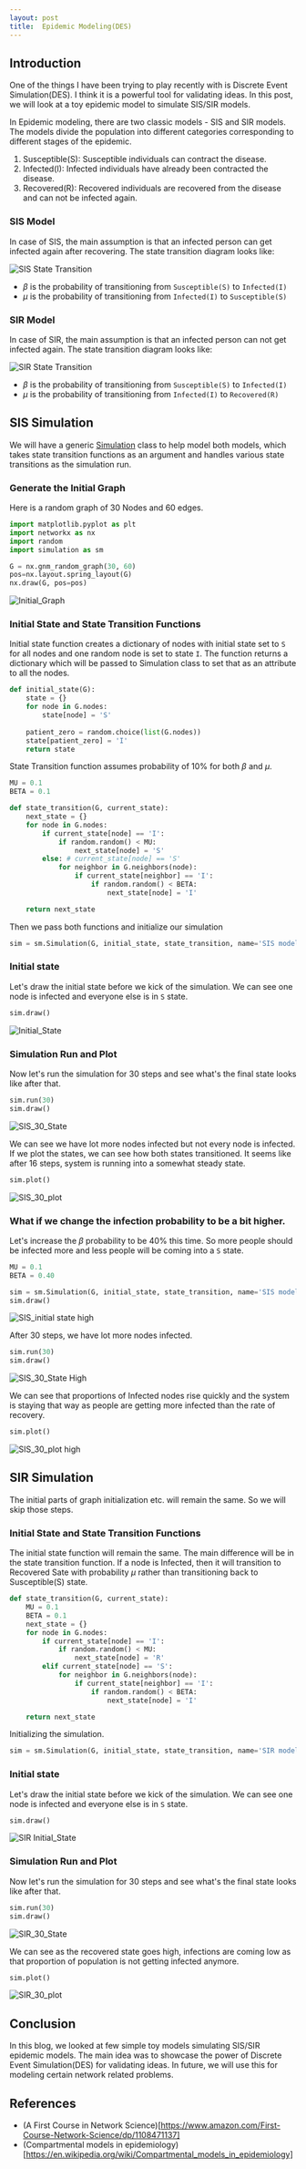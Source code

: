 ```yaml
---
layout: post
title:  Epidemic Modeling(DES)
---
```

## Introduction
One of the things I have been trying to play recently with is Discrete Event Simulation(DES). I think it is a powerful 
tool for validating ideas. In this post, we will look at a toy epidemic model to simulate SIS/SIR models.   

In Epidemic modeling, there are two classic models - SIS and SIR models. The models divide the population into different
categories corresponding to different stages of the epidemic.

1. Susceptible(S): Susceptible individuals can contract the disease.
2. Infected(I): Infected individuals have already been contracted the disease.
3. Recovered(R): Recovered individuals are recovered from the disease and can not be infected again.


### SIS Model
In case of SIS, the main assumption is that an infected person can get infected again after recovering. The state 
transition diagram looks like:

![SIS State Transition](/images/post8/sis_model.png "SIS Model")

- $\beta$ is the probability of transitioning from `Susceptible(S)` to `Infected(I)`
- $\mu$ is the probability of transitioning from `Infected(I)` to `Susceptible(S)`


### SIR Model
In case of SIR, the main assumption is that an infected person can not get infected again. The state transition diagram
looks like:

![SIR State Transition](/images/post8/sir_model.png "SIR Model")

- $\beta$ is the probability of transitioning from `Susceptible(S)` to `Infected(I)`
- $\mu$ is the probability of transitioning from `Infected(I)` to `Recovered(R)`


## SIS Simulation

We will have a generic [Simulation](https://gist.github.com/Dipsingh/50bcfbacba365c23a5111ec89144c335) class to help model both models, which takes state transition functions as an argument 
and handles various state transitions as the simulation run.

### Generate the Initial Graph

Here is a random graph of 30 Nodes and 60 edges.

```python
import matplotlib.pyplot as plt
import networkx as nx
import random
import simulation as sm

G = nx.gnm_random_graph(30, 60)
pos=nx.layout.spring_layout(G)
nx.draw(G, pos=pos)
```

![Initial_Graph](/images/post8/initial_graph.png "Initial Graph")


### Initial State and State Transition Functions

Initial state function creates a dictionary of nodes with initial state set to `S` for all nodes and one random node is
set to state `I`. The function returns a dictionary which will be passed to Simulation class to set that as an attribute
to all the nodes.

```python
def initial_state(G):
    state = {}
    for node in G.nodes:
        state[node] = 'S'
    
    patient_zero = random.choice(list(G.nodes))
    state[patient_zero] = 'I'
    return state
```

State Transition function assumes probability of 10% for both $\beta$ and $\mu$.

```python
MU = 0.1
BETA = 0.1

def state_transition(G, current_state):
    next_state = {}
    for node in G.nodes:
        if current_state[node] == 'I':
            if random.random() < MU:
                next_state[node] = 'S'
        else: # current_state[node] == 'S'
            for neighbor in G.neighbors(node):
                if current_state[neighbor] == 'I':
                    if random.random() < BETA:
                        next_state[node] = 'I'

    return next_state
```

Then we pass both functions and initialize our simulation

```python
sim = sm.Simulation(G, initial_state, state_transition, name='SIS model')
```

### Initial state

Let's draw the initial state before we kick of the simulation. We can see one node is infected and everyone else is in 
`S` state.

```python
sim.draw()
```

![Initial_State](/images/post8/initial_state.png "Initial State")


### Simulation Run and Plot

Now let's run the simulation for 30 steps and see what's the final state looks like after that.

```python
sim.run(30)
sim.draw()
```
![SIS_30_State](/images/post8/sis_30_steps.png "SIS: 30 steps")

We can see we have lot more nodes infected but not every node is infected. If we plot the states, we can see how both 
states transitioned. It seems like after 16 steps, system is running into a somewhat steady state.

```python
sim.plot()
```

![SIS_30_plot](/images/post8/sis_30_steps_plots.png "SIS: 30 steps plot")


### What if we change the infection probability to be a bit higher.

Let's increase the $\beta$ probability to be 40% this time. So more people should be infected more and less people will 
be coming into a `S` state. 

```python
MU = 0.1
BETA = 0.40

sim = sm.Simulation(G, initial_state, state_transition, name='SIS model')
sim.draw()

```
![SIS_initial state high](/images/post8/initial_state_sis_high.png "SIS: High Probability")


After 30 steps, we have lot more nodes infected.
```python
sim.run(30)
sim.draw()
```
![SIS_30_State High](/images/post8/sis_30_steps_high.png "SIS: 30 steps High")

We can see that proportions of Infected nodes rise quickly and the system is staying that way as people are getting
more infected than the rate of recovery.
```python
sim.plot()
```
![SIS_30_plot high](/images/post8/sis_30_steps_plots_high.png "SIS: 30 steps plot High")


## SIR Simulation

The initial parts of graph initialization etc. will remain the same. So we will skip those steps.

### Initial State and State Transition Functions

The initial state function will remain the same. The main difference will be in the state transition function. If a node
is Infected, then it will transition to Recovered Sate with probability $\mu$ rather than transitioning back to Susceptible(S)
state.

```python
def state_transition(G, current_state):
    MU = 0.1
    BETA = 0.1
    next_state = {}
    for node in G.nodes:
        if current_state[node] == 'I':
            if random.random() < MU:
                next_state[node] = 'R'
        elif current_state[node] == 'S':
            for neighbor in G.neighbors(node):
                if current_state[neighbor] == 'I':
                    if random.random() < BETA:
                        next_state[node] = 'I'

    return next_state
```

Initializing the simulation.

```python
sim = sm.Simulation(G, initial_state, state_transition, name='SIR model')
```

### Initial state

Let's draw the initial state before we kick of the simulation. We can see one node is infected and everyone else is in 
`S` state.

```python
sim.draw()
```

![SIR Initial_State](/images/post8/sir_initial_state.png "SIR: Initial State")


### Simulation Run and Plot

Now let's run the simulation for 30 steps and see what's the final state looks like after that.

```python
sim.run(30)
sim.draw()
```
![SIR_30_State](/images/post8/sir_30_steps.png "SIR: 30 steps")

We can see as the recovered state goes high, infections are coming low as that proportion of population is not getting 
infected anymore.

```python
sim.plot()
```

![SIR_30_plot](/images/post8/sir_30_steps_plots.png "SIR: 30 steps plot")



## Conclusion
In this blog, we looked at few simple toy models simulating SIS/SIR epidemic models. The main idea was to showcase the
power of Discrete Event Simulation(DES) for validating ideas. In future, we will use this for modeling certain network
related problems.

## References
- (A First Course in Network Science)[https://www.amazon.com/First-Course-Network-Science/dp/1108471137]
- (Compartmental models in epidemiology)[https://en.wikipedia.org/wiki/Compartmental_models_in_epidemiology]
